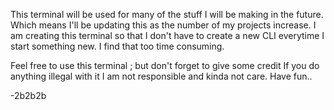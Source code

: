 This terminal will be used for many of the stuff I will be making in the future.
Which means I'll be updating this as the number of my projects increase.
I am creating this terminal so that I don't have to create a new CLI everytime I start something new.
I find that too time consuming.

Feel free to use this terminal ; but don't forget to give some credit
If you do anything illegal with it I am not responsible and kinda not care.
Have fun..

-2b2b2b
